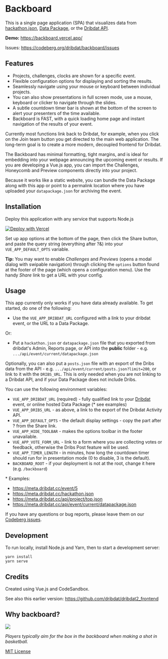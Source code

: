 # Backboard

This is a single page application (SPA) that visualizes data from [hackathon.json](https://json.everyhack.day), [Data Package](https://frictionlessdata.io), or the [Dribdat API](https://dribdat.cc). 

**Demo:** https://backboard.vercel.app/

Issues: https://codeberg.org/dribdat/backboard/issues

## Features

- Projects, challenges, clocks are shown for a specific event.
- Flexible configuration options for displaying and sorting the results.
- Seamlessly navigate using your mouse or keyboard between individual projects.
- You can also show presentations in full screen mode, use a mouse, keyboard or clicker to navigate through the slides. 
- A subtle countdown timer bar is shown at the bottom of the screen to alert your presenters of the time available. 
- Backboard is FAST, with a quick loading home page and instant navigation of the results of your event.

Currently most functions link back to Dribdat, for example, when you click on the Join team button you get directed to the main web application. The long-term goal is to create a more modern, decoupled frontend for Dribdat.

The Backboard has minimal formatting, tight margins, and is ideal for embedding into your webpage announcing the upcoming event or results. If you are developing a Vue.js app, you can import the Challenges, Honeycomb and Preview components directly into your project.

Because it works like a static website, you can bundle the Data Package along with this app or point to a permalink location where you have uploaded your `datapackage.json` for archiving the event.

## Installation

Deploy this application with any service that supports Node.js 

[![Deploy with Vercel](https://vercel.com/button)](https://vercel.com/new/git/external?repository-url=https%3A%2F%2Fgithub.com%2Fdribdat%2Fbackboard)

Set up app options at the bottom of the page, then click the Share button, and paste the query string (everything after ?&) into your `VUE_APP_DEFAULT_OPTS` variable.

**Tip:** You may want to enable *Challenges* and *Previews* (opens a modal dialog with swipable navigation) through clicking the `options` button found at the footer of the page (which opens a configuration menu). 
Use the handy *Share* link to get a URL with your config.

## Usage

This app currently only works if you have data already available. To get started, do one of the following:

- Use the `VUE_APP_DRIBDAT_URL` configured with a link to your dribdat event, or the URL to a Data Package.

Or:

- Put a `hackathon.json` or `datapackage.json` file that you exported from dribdat's Admin, Reports page, or API into the **public** folder - e.g. `.../api/event/current/datapackage.json`

Optionally, you can also put a `posts.json` file with an export of the Dribs data from the API - e.g. `.../api/event/current/posts.json?limit=200`, or link to it with the `DRIBS_URL`. This is only needed when you are not linking to a Dribdat API, and if your Data Package does not include Dribs.

You can use the following environment variables:

- `VUE_APP_DRIBDAT_URL` (required) - fully qualified link to your [Dribdat](https://dribdat.cc) event, or online hosted Data Package (\* see examples)
- `VUE_APP_DRIBS_URL` - as above, a link to the export of the Dribdat Activity API.
- `VUE_APP_DEFAULT_OPTS` - the default display settings - copy the part after ? from the Share link.
- `VUE_APP_HIDE_TOOLBAR` - makes the options toolbar in the footer unavailable.
- `VUE_APP_VOTE_FORM_URL` - link to a form where you are collecting votes or feedback, otherwise the Dribs Post feature will be used.
- `VUE_APP_TIMER_LENGTH` - in minutes, how long the countdown timer should run for in presentation mode (0 to disable, 3 is the default).
- `BACKBOARD_ROOT` - if your deployment is not at the root, change it here (e.g. `/backboard`)

\* Examples:

- https://meta.dribdat.cc/event/5
- https://meta.dribdat.cc/hackathon.json
- https://meta.dribdat.cc/api/project/top.json
- https://meta.dribdat.cc/api/event/current/datapackage.json

If you have any questions or bug reports, please leave them on our [Codeberg issues](https://codeberg.org/dribdat/backboard/issues).

## Development

To run locally, install Node.js and Yarn, then to start a development server:

```
yarn install
yarn serve
```
## Credits

Created using Vue.js and CodeSandbox.

See also this earlier version: https://github.com/dribdat/dribdat2_frontend

## Why backboard?

![](https://upload.wikimedia.org/wikipedia/commons/9/9a/Zh_Basketball_backboard_and_basket_bitmap_1940.svg)

_Players typically aim for the box in the backboard when making a shot in basketball._

[MIT License](LICENSE)
